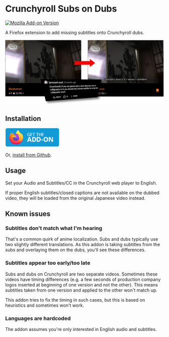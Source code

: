 # Crunchyroll Subs on Dubs

[![Mozilla Add-on Version](https://img.shields.io/amo/v/crunchyroll-subs-on-dubs)](https://addons.mozilla.org/addon/crunchyroll-subs-on-dubs/)

A Firefox extension to add missing subtitles onto Crunchyroll dubs.

![example](overview.png)

## Installation

[![Get the Add-on](notes/get-the-addon.png)](https://addons.mozilla.org/addon/crunchyroll-subs-on-dubs/)

Or, [install from Github](https://github.com/crsod/crsod/releases/latest).

## Usage

Set your Audio and Subtitles/CC in the Crunchyroll web player to English.

If proper English subtitles/closed captions are not available on the dubbed video,
they will be loaded from the original Japanese video instead.

## Known issues

### Subtitles don't match what I'm hearing

That's a common quirk of anime localization. Subs and dubs typically use
two slightly different translations.  As this addon is taking subtitles
from the subs and overlaying them on the dubs, you'll see these
differences.

### Subtitles appear too early/too late

Subs and dubs on Crunchyroll are two separate videos.
Sometimes these videos have timing differences (e.g. a few seconds of
production company logos inserted at beginning of one version and not the other).
This means subtitles taken from one version and applied to the other won't
match up.

This addon tries to fix the timing in such cases,
but this is based on heuristics and sometimes won't work.

### Languages are hardcoded

The addon assumes you're only interested in English audio and subtitles.
